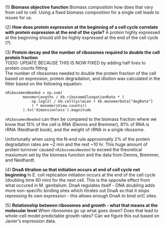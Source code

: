 (1) <b>Biomass objective function</b>
Biomass compositoin how does that vary from cell to cell. Using a fixed biomass composition for a single cell leads to issues for us.

(2) <b>How does protein expression at the beginning of a cell cycle correlate with protein expression at the end of the cycle?</b>
A protein highly expressed at the beginning should still be highly expressed at the end of the cell cycle (?).


(3) <b>Protein decay and the number of ribosomes required to double the cell protein fraction</b><br>
TODO: UPDATE BECAUSE THIS IS NOW FIXED by adding half lives to protein counts fitting<br>
The number of ribosomes needed to double the protein fraction of the cell based on expression, protein degradation, and dilution was calculated in the fitter based on the following equation:

```
nRibosomesNeeded = np.sum(
		monomerLengths / kb.ribosomeElongationRate * (
			np.log(2) / kb.cellCycleLen + kb.monomerData["degRate"]
			) * monomersView.counts()
		).to('dimensionless').magnitude
```

```nRibosomesNeeded``` can then be compared to the biomass fraction where we know that 15% of the cell is RNA (Dennis and Bremmer), 81% of RNA is rRNA (Neidhardt book), and the weight of rRNA in a single ribosome.

Unfortunatly when using the N-end rule approximatly 2% of the protein degradation rates are ~2 min and the rest ~10 hr. This huge amount of protein turnover caused ```nRibosomesNeeded``` to exceed the theoretical maxiumum set by the biomass function and the data from Dennis, Bremmer, and Neidhardt.

(4) <b>DnaA titration so that initiation occurs at end of cell cycle not beginning</b>
In E. coli replicaiton initiation occurs at the end of the cell cycle (doubling time 60 min) for the next cell. This is the opposite effect from what occured in M. genitalium. DnaA regulates itself - DNA doubling adds more non-specific binding sites which titrates out DnaA so that it stops repressing its own expression - this allows enough DnaA to bind oriC sites.

(5) <b>Relationship between ribosomes and growth - what that means at the molecular level</b> When ribosomes go up what goes down? Does that lead to whole-cell model predictable growth rates? Can we figure this out based on Javier's expression data.
